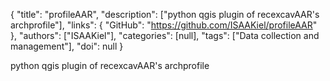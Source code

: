 {
  "title": "profileAAR",
  "description": ["python qgis plugin of recexcavAAR's archprofile"],
  "links": {
    "GitHub": "https://github.com/ISAAKiel/profileAAR"
  },
  "authors": ["ISAAKiel"],
  "categories": [null],
  "tags": ["Data collection and management"],
  "doi": null
}

<!-- Generated by csv2md.R – do not edit by hand -->

python qgis plugin of recexcavAAR's archprofile